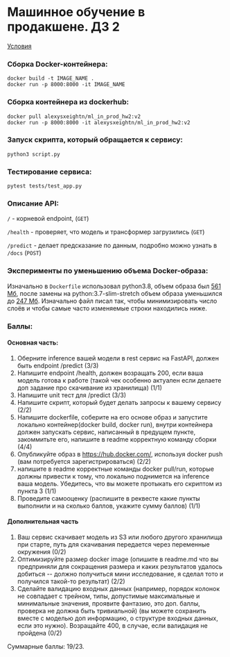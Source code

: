 # Машинное обучение в продакшене. ДЗ 2

[Условия](./hw2.md)

### Сборка Docker-контейнера:

```
docker build -t IMAGE_NAME .
docker run -p 8000:8000 -it IMAGE_NAME
```

### Сборка контейнера из dockerhub:

```
docker pull alexysxeightn/ml_in_prod_hw2:v2
docker run -p 8000:8000 -it alexysxeightn/ml_in_prod_hw2:v2
```

### Запуск скрипта, который обращается к сервису:

```
python3 script.py
```

### Тестирование сервиса:

```
pytest tests/test_app.py
```

### Описание API:

`/` - корневой endpoint, (`GET`)

`/health` - проверяет, что модель и трансформер загрузились (`GET`)

`/predict` - делает предсказание по данным, подробно можно узнать в `/docs` (`POST`)

### Эксперименты по уменьшению объема Docker-образа:

Изначально в `Dockerfile` использовал python3.8, объем образа был [561 Мб](https://hub.docker.com/layers/ml_in_prod_hw2/alexysxeightn/ml_in_prod_hw2/v1/images/sha256-03425966e0c3adb2a559aea8b24b64355a42edffb187f51587b736180fa08983?context=explore), после замены на python:3.7-slim-stretch объем образа уменьшился до [247 Мб](https://hub.docker.com/layers/ml_in_prod_hw2/alexysxeightn/ml_in_prod_hw2/v2/images/sha256-b11e51822404642af72e3b2dbd4e43c5f0b5b5bca78dc64a090a3480b115903c?context=explore). Изначально файл писал так, чтобы минимизировать число слоёв и чтобы самые часто изменяемые строки находились ниже.


### Баллы:

#### Основная часть: 
1. Оберните inference вашей модели в rest сервис на FastAPI, должен быть endpoint /predict (3/3)
2. Напишите endpoint /health, должен возращать 200, если ваша модель готова к работе (такой чек особенно актуален если делаете доп задание про скачивание из хранилища) (1/1)
3. Напишите unit тест для /predict (3/3)
4. Напишите скрипт, который будет делать запросы к вашему сервису (2/2)
5. Напишите dockerfile, соберите на его основе образ и запустите локально контейнер(docker build, docker run), внутри контейнера должен запускать сервис, написанный в предущем пункте, закоммитьте его, напишите в readme корректную команду сборки (4/4)
5. Опубликуйте образ в https://hub.docker.com/, используя docker push (вам потребуется зарегистрироваться) (2/2)
6. напишите в readme корректные команды docker pull/run, которые должны привести к тому, что локально поднимется на inference ваша модель. Убедитесь, что вы можете протыкать его скриптом из пункта 3 (1/1)
7. Проведите самооценку (распишите в реквесте какие пункты выполнили и на сколько баллов, укажите сумму баллов) (1/1)

#### Дополнительная часть
1. Ваш сервис скачивает модель из S3 или любого другого хранилища при старте, путь для скачивания передается через переменные окружения (0/2)
2. Оптимизируйте размер docker image (опишите в readme.md что вы предприняли для сокращения размера и каких результатов удалось добиться -- должно получиться мини исследование, я сделал тото и получился такой-то результат) (2/2)
3. Сделайте валидацию входных данных (например, порядок колонок не совпадает с трейном, типы, допустимые максимальные и минимальные значения, проявите фантазию, это доп. баллы, проверка не должна быть тривиальной) (вы можете сохранить вместе с моделью доп информацию, о структуре входных данных, если это нужно). Возращайте 400, в случае, если валидация не пройдена (0/2)

Суммарные баллы: 19/23.
